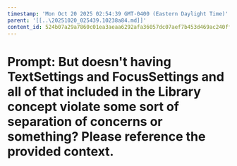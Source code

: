```yaml
---
timestamp: 'Mon Oct 20 2025 02:54:39 GMT-0400 (Eastern Daylight Time)'
parent: '[[..\20251020_025439.10238a84.md]]'
content_id: 524b07a29a7860c01ea3aeaa6292afa36057dc07aef7b453d469ac240ff7bf67
---
```


# Prompt: But doesn't having TextSettings and FocusSettings and all of that included in the Library concept violate some sort of separation of concerns or something? Please reference the provided context.
